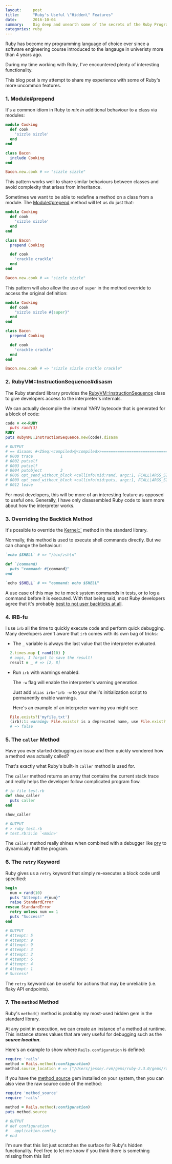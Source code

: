 ```yaml
---
layout:     post
title:      "Ruby's Useful \"Hidden\" Features"
date:       2016-10-04
summary:    Dig deep and unearth some of the secrets of the Ruby Programming Language
categories: ruby
---
```


Ruby has become my programming language of choice ever since a software engineering course introduced to the langauge in univeristy more than 4 years ago.

During my time working with Ruby, I've encountered plenty of interesting functionality.

This blog post is my attempt to share my experience with some of Ruby's more uncommon features.

### 1. Module#prepend

It's a common idiom in Ruby to _mix in_ additional behaviour to a class via modules:

```ruby
module Cooking
  def cook
    'sizzle sizzle'
  end
end

class Bacon
  include Cooking
end

Bacon.new.cook # => "sizzle sizzle"
```

This pattern works well to share similar behaviours between classes and avoid complexity that arises from inheritance.

Sometimes we want to be able to redefine a method on a class from a module. The [Module#prepend](http://ruby-doc.org/core-2.3.1/Module.html#method-i-prepend) method will let us do just that:

```ruby
module Cooking
  def cook
    'sizzle sizzle'
  end
end

class Bacon
  prepend Cooking

  def cook
    'crackle crackle'
  end
end

Bacon.new.cook # => "sizzle sizzle"
```

This pattern will also allow the use of `super` in the method override to access the original definition:

```ruby
module Cooking
  def cook
    "sizzle sizzle #{super}"
  end
end

class Bacon
  prepend Cooking

  def cook
    'crackle crackle'
  end
end

Bacon.new.cook # => "sizzle sizzle crackle crackle"
```

### 2. RubyVM::InstructionSequence#disasm

The Ruby standard library provides the [RubyVM::InstructionSequence](http://ruby-doc.org/core-2.3.1/RubyVM/InstructionSequence.html) class to give developers access to the interpreter's internals.

We can actually decompile the internal YARV bytecode that is generated for a block of code:

```ruby
code = <<-RUBY
  puts rand(3)
RUBY
puts RubyVM::InstructionSequence.new(code).disasm

# OUTPUT
# == disasm: #<ISeq:<compiled>@<compiled>>================================
# 0000 trace            1                                               (   1)
# 0002 putself
# 0003 putself
# 0004 putobject        3
# 0006 opt_send_without_block <callinfo!mid:rand, argc:1, FCALL|ARGS_SIMPLE>, <callcache>
# 0009 opt_send_without_block <callinfo!mid:puts, argc:1, FCALL|ARGS_SIMPLE>, <callcache>
# 0012 leave
```

For most developers, this will be more of an interesting feature as opposed to useful one. Generally, I have only disassembled Ruby code to learn more about how the interpreter works.

### 3. Overriding the Backtick Method

It's possible to override the [Kernel::`](http://ruby-doc.org/core-2.3.1/Kernel.html#method-i-60) method in the standard library.

Normally, this method is used to execute shell commands directly. But we can change the behaviour:

```ruby
`echo $SHELL` # => "/bin/zsh\n"

def `(command)
  puts "command: #{command}"
end

`echo $SHELL` # => "command: echo $SHELL"
```

A use case of this may be to mock system commands in tests, or to log a command before it is executed. With that being said, most Ruby developers agree that it's probably [best to not user backticks at all]( http://www.hilman.io/blog/2016/01/stop-using-backtick-to-run-shell-command-in-ruby/).

### 4. IRB-fu

I use `irb` all the time to quickly execute code and perform quick debugging. Many developers aren't aware that `irb` comes with its own bag of tricks:

  * The `_` variable is always the last value that the interpreter evaluated.

```ruby
  2.times.map { rand(10) }
  # oops, I forgot to save the result!
  result = _ # => [2, 8]
```

  * Run `irb` with warnings enabled.

    The `-w` flag will enable the interpreter's warning generation.

    Just add `alias irb="irb -w` to your shell's initialization script to permanently enable warnings.

    Here's an example of an interpreter warning you might see:

```ruby
  File.exists?('myfile.txt')
  (irb):1: warning: File.exists? is a deprecated name, use File.exist? instead
  # => false
```

### 5. The `caller` Method

Have you ever started debugging an issue and then quickly wondered how a method was actually called?

That's exactly what Ruby's built-in `caller` method is used for.

The `caller` method returns an array that contains the current stack trace and really helps the developer follow complicated program flow.

```ruby
# in file test.rb
def show_caller
  puts caller
end

show_caller

# OUTPUT
# > ruby test.rb
# test.rb:5:in `<main>'
```

The `caller` method really shines when combined with a debugger like [pry](https://rubygems.org/gems/pry) to dynamically halt the program.

### 6. The `retry` Keyword

Ruby gives us a `retry` keyword that simply re-executes a block code until specified:

```ruby
begin
  num = rand(10)
  puts "Attempt: #{num}"
  raise StandardError
rescue StandardError
  retry unless num == 1
  puts "Success!"
end

# OUTPUT
# Attempt: 5
# Attempt: 9
# Attempt: 9
# Attempt: 3
# Attempt: 2
# Attempt: 6
# Attempt: 4
# Attempt: 1
# Success!
```

The `retry` keyword can be useful for actions that may be unreliable (i.e. flaky API endpoints).

### 7. The `method` Method

Ruby's `method()` method is probably my most-used hidden gem in the standard library.

At any point in execution, we can create an instance of a method at runtime. This instance stores values that are very useful for debugging such as the ***source location***.

Here's an example to show where `Rails.configuration` is defined:

```ruby
require 'rails'
method = Rails.method(:configuration)
method.source_location # => ["/Users/jesse/.rvm/gems/ruby-2.3.0/gems/railties-5.0.0/lib/rails.rb", 43]
```

If you have the [method_source](https://rubygems.org/gems/method_source) gem installed on your system, then you can also view the raw source code of the method:

```ruby
require 'method_source'
require 'rails'

method = Rails.method(:configuration)
puts method.source

# OUTPUT
# def configuration
#   application.config
# end
```

I'm sure that this list just scratches the surface for Ruby's hidden functionality. Feel free to let me know if you think there is something missing from this list!
